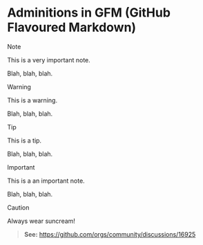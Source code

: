 # Adminitions in GFM (GitHub Flavoured Markdown)

> [!Note]
> This is a very important note.

Blah, blah, blah.

> [!Warning]
> This is a warning.

Blah, blah, blah.

> [!Tip]
> This is a tip.

Blah, blah, blah.

> [!Important]
> This is a an important note.

Blah, blah, blah.

> [!Caution]
> Always wear suncream!




> **See:** https://github.com/orgs/community/discussions/16925

